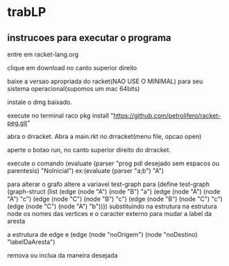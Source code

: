 # trabLP

## instrucoes para executar o programa

entre em racket-lang.org

clique em download no canto superior direito

baixe a versao apropriada do racket(NAO USE O MINIMAL) para seu sistema operacional(supomos um mac 64bits)

instale o dmg baixado.

execute no terminal raco pkg install "https://github.com/petrolifero/racket-peg.git"

abra o drracket. Abra a main.rkt no drracket(menu file, opcao open)

aperte o botao run, no canto superior direito do drracket.

execute o comando (evaluate (parser "prog pdl desejado sem espacos ou parentesis) "NoInicial")
ex:(evaluate (parser "a;b") "A")

para alterar o grafo altere a variavel test-graph para 
(define test-graph (graph-struct (list (edge (node "A") (node "B") "a") (edge (node "A") (node "A") "c")
                                       (edge (node "C") (node "B") "c") (edge (node "B") (node "C") "c")
                                       (edge (node "C") (node "A") "b"))))
substituindo na estrutura na estrutura node os nomes das vertices e o caracter externo para mudar a label da aresta

a estrutura de edge e (edge (node "noOrigem") (node "noDestino) "labelDaAresta")

remova ou inclua da maneira desejada

